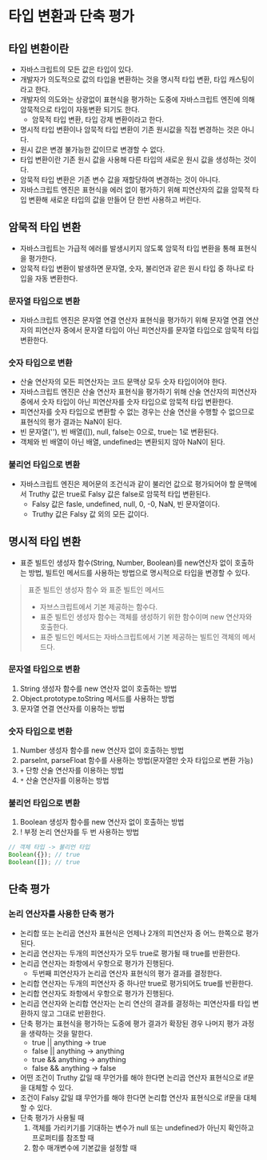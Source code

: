 # 타입 변환과 단축 평가

## 타입 변환이란

- 자바스크립트의 모든 값은 타입이 있다.
- 개발자가 의도적으로 값의 타입을 변환하는 것을 명시적 타입 변환, 타입 캐스팅이라고 한다.
- 개발자의 의도와는 상광없이 표현식을 평가하는 도중에 자바스크립트 엔진에 의해 암묵적으로 타입이 자동변환 되기도 한다.
  - 암묵적 타입 변환, 타입 강제 변환이라고 한다.
- 명시적 타입 변환이나 암묵적 타입 변환이 기존 원시값을 직접 변경하는 것은 아니다.
- 원시 값은 변경 불가능한 값이므로 변경할 수 없다.
- 타입 변환이란 기존 원시 값을 사용해 다른 타입의 새로운 원시 값을 생성하는 것이다.
- 암묵적 타입 변환은 기존 변수 값을 재할당하여 변경하는 것이 아니다.
- 자바스크립트 엔진은 표현식을 에러 없이 평가하기 위해 피연산자의 값을 암묵적 타입 변환해 새로운 타입의 값을 만들어 단 한번 사용하고 버린다.

## 암묵적 타입 변환

- 자바스크립트는 가급적 에러를 발생시키지 않도록 암묵적 타입 변환을 통해 표현식을 평가한다.
- 암묵적 타입 변환이 발생하면 문자열, 숫자, 불리언과 같은 원시 타입 중 하나로 타입을 자동 변환한다.

### 문자열 타입으로 변환

- 자바스크립트 엔진은 문자열 연결 연산자 표현식을 평가하기 위해 문자열 연결 연산자의 피연산자 중에서 문자열 타입이 아닌 피연산자를 문자열 타입으로 암묵적 타입 변환한다.

### 숫자 타입으로 변환

- 산술 연산자의 모든 피연산자는 코드 문맥상 모두 숫자 타입이어야 한다.
- 자바스크립트 엔진은 산술 연산자 표현식을 평가하기 위해 산술 연산자의 피연산자 중에서 숫자 타입이 아닌 피연산자를 숫자 타입으로 암묵적 타입 변환한다.
- 피연산자를 숫자 타입으로 변환할 수 없는 경우는 산술 연산을 수행할 수 없으므로 표현식의 평가 결과는 NaN이 된다.
- 빈 문자열(''), 빈 배열([]), null, false는 0으로, true는 1로 변환된다.
- 객체와 빈 배열이 아닌 배열, undefined는 변환되지 않아 NaN이 된다.

### 불리언 타입으로 변환

- 자바스크립트 엔진은 제어문의 조건식과 같이 불리언 값으로 평가되어야 할 문맥에서 Truthy 값은 true로 Falsy 값은 false로 암묵적 타입 변환된다.
  - Falsy 값은 fasle, undefined, null, 0, -0, NaN, 빈 문자열이다.
  - Truthy 값은 Falsy 값 외의 모든 값이다.

## 명시적 타입 변환

- 표준 빌트인 생성자 함수(String, Number, Boolean)를 new연산자 없이 호출하는 방법, 빌트인 메서드를 사용하는 방법으로 명시적으로 타입을 변경할 수 있다.

> 표준 빌트인 생성자 함수 와 표준 빌트인 메서드
>
> - 자브스크립트에서 기본 제공하는 함수다.
> - 표준 빌트인 생성자 함수는 객체를 생성하기 위한 함수이며 new 연산자와 호출한다.
> - 표준 빌드인 메서드는 자바스크립트에서 기본 제공하는 빌트인 객체의 메서드다.

### 문자열 타입으로 변환

1. String 생성자 함수를 new 연산자 없이 호출하는 방법
2. Object.prototype.toString 메서드를 사용하는 방법
3. 문자열 연결 연산자를 이용하는 방법

### 숫자 타입으로 변환

1. Number 생성자 함수를 new 연산자 없이 호출하는 방법
2. parseInt, parseFloat 함수를 사용하는 방법(문자열만 숫자 타입으로 변환 가능)
3. `+` 단항 산술 연산자를 이용하는 방법
4. `*` 산술 연산자를 이용하는 방법

### 불리언 타입으로 변환

1. Boolean 생성자 함수를 new 연산자 없이 호출하는 방법
2. ! 부정 논리 연산자를 두 번 사용하는 방법

```js
// 객체 타입 -> 불리언 타입
Boolean({}); // true
Boolean([]); // true
```

## 단축 평가

### 논리 연산자를 사용한 단축 평가

- 논리합 또는 논리곱 연산자 표현식은 언제나 2개의 피연산자 중 어느 한쪽으로 평가된다.
- 논리곱 연산자는 두개의 피연산자가 모두 true로 평가될 때 true를 반환한다.
- 논리곱 연산자는 좌항에서 우항으로 평가가 진행된다.
  - 두번째 피연산자가 논리곱 연산자 표현식의 평가 결과를 결정한다.
- 논리합 연산자는 두개의 피연산자 중 하나만 true로 평가되어도 true를 반환한다.
- 논리합 연산자도 좌항에서 우항으로 평가가 진행된다.
- 논리곱 연산자와 논리합 연산자는 논리 연산의 결과를 결정하는 피연산자를 타입 변환하지 않고 그대로 반환한다.
- 단축 평가는 표현식을 평가하는 도중에 평가 결과가 확장된 경우 나머지 평가 과정을 생략하는 것을 말한다.
  - true || anything -> true
  - false || anything -> anything
  - true && anything -> anything
  - false && anything -> false
- 어떤 조건이 Truthy 값일 때 무언가를 해야 한다면 논리곱 연산자 표현식으로 if문을 대체할 수 있다.
- 조건이 Falsy 값일 떄 무언가를 해야 한다면 논리합 연산자 표현식으로 if문을 대체할 수 있다.
- 단축 평가가 사용될 때
  1. 객체를 가리키기를 기대하는 변수가 null 또는 undefined가 아닌지 확인하고 프로퍼티를 참조할 때
  2. 함수 매개변수에 기본값을 설정할 때
